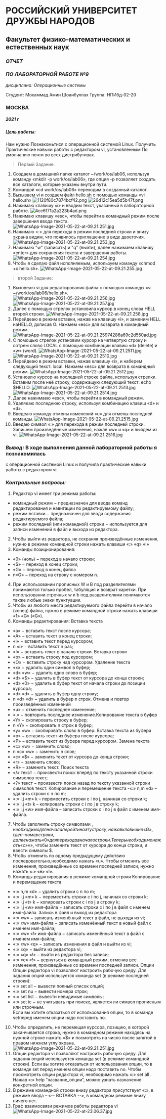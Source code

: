 # РОССИЙСКИЙ УНИВЕРСИТЕТ ДРУЖБЫ НАРОДОВ
## Факультет физико-математических и естественных наук
### *ОТЧЕТ*
### *ПО ЛАБОРАТОРНОЙ РАБОТЕ №9*

*дисциплина: Операционные системы*

Студент: Мохаммад Амин Шоаибуллах
Группа: НПИбд-02-20
### **МОСКВА** 
##### 2021 г

##### Цель работы:
Нам нужно Познакомьтися с операционной системой Linux. Получить Практические навыки работы с редактором vi, установленным
По умолчанию почти во всех дистрибутивах.

> Первый Задание:
1. Создаем в домашней папке каталог ~/work/os/lab06, используя команду
«mkdir -p work/os/lab06», где опция -p позволяет создать все каталоги,
которые указаны внутри пути.
2. Командой «cd work/os/lab06» переходим в созданный каталог.
3. Вызываем vi и создаем файл hello.sh с помощью команды «vi hello.sh»
![1120f80c7874bcf42.png](https://ic.wampi.ru/2021/05/22/1120f80c7874bcf42.png)
![26d12c15ea5d5b47f.png](https://ic.wampi.ru/2021/05/22/26d12c15ea5d5b47f.png)
4. Нажимаю клавишу «i» и вводим текст, указанный в лабораторной работе.
![4ce6f71a2a223b4ad.png](https://ic.wampi.ru/2021/05/22/4ce6f71a2a223b4ad.png)
5. Нажимаю клавишу «esc», чтобы перейти в командный режим после
завершения ввода текста.
![WhatsApp-Image-2021-05-22-at-09.21.251.jpg](https://ic.wampi.ru/2021/05/22/WhatsApp-Image-2021-05-22-at-09.21.251.jpg)
6. Нажимаю <:> для перехода в режим последней строки и внизу экрана
видим, что появилось приглашение в виде двоеточия.
![WhatsApp-Image-2021-05-22-at-09.21.253.jpg](https://ic.wampi.ru/2021/05/22/WhatsApp-Image-2021-05-22-at-09.21.253.jpg)
7. Нажимаю "w"  (записать) и "q" (выйти), далее нажимаем клавишу
«enter» для сохранения текста и завершения работы.
![WhatsApp-Image-2021-05-22-at-09.21.254.jpg](https://ic.wampi.ru/2021/05/22/WhatsApp-Image-2021-05-22-at-09.21.254.jpg)
8. Чтобы я сделаю файл исполняемым, используем команду «chmod +x
hello.sh».
![WhatsApp-Image-2021-05-22-at-09.21.255.jpg](https://ic.wampi.ru/2021/05/22/WhatsApp-Image-2021-05-22-at-09.21.255.jpg)
> второй Задание:
1. Вызовеаю vi для редактирования файла с помощью команды «vi
~/work/os/lab06/hello.sh».
![WhatsApp-Image-2021-05-22-at-09.21.256.jpg](https://ic.wampi.ru/2021/05/22/WhatsApp-Image-2021-05-22-at-09.21.256.jpg)
![WhatsApp-Image-2021-05-22-at-09.21.257.jpg](https://ic.wampi.ru/2021/05/22/WhatsApp-Image-2021-05-22-at-09.21.257.jpg)
2. Далее с помощью стрелок установила курсор в конец слова HELL
второй строки.
![WhatsApp-Image-2021-05-22-at-09.21.258.jpg](https://ic.wampi.ru/2021/05/22/WhatsApp-Image-2021-05-22-at-09.21.258.jpg)
3. Перейдеаю в режим вставки, нажав на клавишу «i», и заменим HELL наHELLO, дописав O. Нажмем «esc» для возврата в командный режим.
![WhatsApp-Image-2021-05-22-at-09.21.25974286a69c2d550ad.jpg](https://ic.wampi.ru/2021/05/22/WhatsApp-Image-2021-05-22-at-09.21.25974286a69c2d550ad.jpg)
4. С помощью стрелок установим курсор на четвертую строку и сотрем
слово LOCAL с помощью комбинации клавиш «d» (delete) и «w» (word).
![WhatsApp-Image-2021-05-22-at-09.21.2511.jpg](https://ic.wampi.ru/2021/05/22/WhatsApp-Image-2021-05-22-at-09.21.2511.jpg)
![WhatsApp-Image-2021-05-22-at-09.21.2510.jpg](https://ic.wampi.ru/2021/05/22/WhatsApp-Image-2021-05-22-at-09.21.2510.jpg)
5. Перейдеаю в режим вставки, нажав клавишу «i», и наберем следующий текст:
local. Нажмем «esc» для возврата в командный режим.
![WhatsApp-Image-2021-05-22-at-09.21.2512.jpg](https://ic.wampi.ru/2021/05/22/WhatsApp-Image-2021-05-22-at-09.21.2512.jpg)
6.  Установлю курсор на последней строке файла, используя стрелки. Вставим
после неё строку, содержащую следующий текст: echo $HELLO.
![WhatsApp-Image-2021-05-22-at-09.21.2513.jpg](https://ic.wampi.ru/2021/05/22/WhatsApp-Image-2021-05-22-at-09.21.2513.jpg)
![WhatsApp-Image-2021-05-22-at-09.21.2514.jpg](https://ic.wampi.ru/2021/05/22/WhatsApp-Image-2021-05-22-at-09.21.2514.jpg)
7. Далее нажимаею «esc», чтобы перейти в командный режим.
8. Удаляеаю последнюю строку, используя комбинацию клавиш «d» и «d».
9. Введеаю команду отмены изменений «u» для отмены последней команды.
![WhatsApp-Image-2021-05-22-at-09.21.2515.jpg](https://ic.wampi.ru/2021/05/22/WhatsApp-Image-2021-05-22-at-09.21.2515.jpg)
10. Введаю символ «:» для перехода в режим последней строки. Запишем
произведённые изменения, нажав «w» и «q» и выйдем из vi.
![WhatsApp-Image-2021-05-22-at-09.21.2516.jpg](https://ic.wampi.ru/2021/05/22/WhatsApp-Image-2021-05-22-at-09.21.2516.jpg)



### *Вывод:*  В ходе выполнения данной лабораторной работы я познакомилась
с операционной системой Linux и получила практические навыки работы
с редактором vi.
### *Контрольные вопросы:*
1. Редактор vi имеет три режима работы:
- командный режим − предназначен для ввода команд редактирования
и навигации по редактируемому файлу;
- режим вставки − предназначен для ввода содержания редактируемого файла;
- режим последней (или командной) строки − используется для записи
изменений в файл и выхода из редактора.
2. Чтобы выйти из редактора, не сохраняя произведённые изменения,
нужно в режиме командной строки нажать клавиши «:» «q» «!»
3. Команды позиционирования:
- «0» (ноль) − переход в начало строки;
- «$» − переход в конец строки;
- «G» − переход в конец файла
-  n«G» − переход на строку с номером n.
4. При использовании прописных W и B под разделителями понимаются
только пробел, табуляция и возврат каретки. При использовании
строчных w и b под разделителями понимаются также любые знаки
пунктуации.
5. Чтобы из любого места редактируемого файла перейти в начало (конец)
файла, нужно в режиме командной строки нажать клавиши «1» «G»
(«G»).
6. Команды редактирования:
Вставка текста
- «а» − вставить текст после курсора;
- «А» − вставить текст в конец строки;
- «i» − вставить текст перед курсором;
- n «i» − вставить текст n раз;
- «I» − вставить текст в начало строки.
Вставка строки
- «о» − вставить строку под курсором;
- «О» − вставить строку над курсором.
Удаление текста
- «x» − удалить один символ в буфер;
- «d» «w» − удалить одно слово в буфер;
- «d» «$» − удалить в буфер текст от курсора до конца строки;
- «d» «0» − удалить в буфер текст от начала строки до позиции курсора;
- «d» «d» − удалить в буфер одну строку;
- n «d» «d» − удалить в буфер n строк.
Отмена и повтор произведённых изменений
- «u» − отменить последнее изменение;
- «.» − повторить последнее изменение.Копирование текста в буфер
- «Y» − скопировать строку в буфер;
- n «Y» − скопировать n строк в буфер;
- «y» «w» − скопировать слово в буфер.
Вставка текста из буфера
- «p» − вставить текст из буфера после курсора;
- «P» − вставить текст из буфера перед курсором.
Замена текста
- «c» «w» − заменить слово;
- n «c» «w» − заменить n слов;
- «c» «$» − заменить текст от курсора до конца строки;
- «r» − заменить слово;
- «R» − заменить текст.
Поиск текста
- «/» текст − произвести поиск вперёд по тексту указанной строки
символов текст;
- «?» текст − произвести поиск назад по тексту указанной строки
символов текст.
Копирование и перемещение текста
-«:» n,m «d» – удалить строки с n по m;
- «:» i,j «m» k – переместить строки с i по j, начиная со строки k;
- «:» i,j «t» k – копировать строки с i по j в строку k;
- «:» i,j «w» имя-файла – записать строки с i по j в файл с именем
имя-файла.
7. Чтобы заполнить строку символами $, необходимо для начала перейти
на эту строку, нажав клавиши n «G», где n – номер строки, далее нажать
«0» для перехода в начало строки. Теперь необходимо нажать «c» «$»,
чтобы заменить текст от курсора до конца строки, и ввести символы $.
8. Чтобы отменить по одному предыдущему действию последовательно,необходимо нажать «u». Чтобы отменить все изменения, произведённые
со времени последней записи, нужно нажать «:» «e» «!».
9. Команды редактирования в режиме командной строки
Копирование и перемещение текста
- «:» n,m «d» − удалить строки с n по m;
-  «:» i,j «m» k − переместить строки с i по j, начиная со строки k;
- «:» i,j «t» k − копировать строки с i по j в строку k;
- «:» i,j «w» имя-файла − записать строки с i по j в файл с именем
имя-файла.
Запись в файл и выход из редактора
- «:» «w» − записать изменённый текст в файл, не выходя из vi;
- «:» «w» имя-файла − записать изменённый текст в новый файл с
именем имя-файла;
- «:» «w» «!» имя-файла − записать изменённый текст в файл с
именем имя-файла;
- «:» «w» «q» − записать изменения в файл и выйти из vi;
- «:» «q» − выйти из редактора vi;
- «:» «q» «!» − выйти из редактора без записи;
- «:» «e» «!» − вернуться в командный режим, отменив все
изменения, произведённые со времени последней записи.
Опции
Опции редактора vi позволяют настроить рабочую среду. Для задания
опций используется команда set (в режиме последней строки):
- «:» set all − вывести полный список опций;
- «:» set nu − вывести номера строк;
- «:» set list − вывести невидимые символы;
- «:» set ic − не учитывать при поиске, является ли символ
прописным или строчным.          
Если вы хотите отказаться от использования опции, то в команде setперед именем опции надо поставить no.
10. Чтобы определить, не перемещая курсора, позицию, в которой
заканчивается строка, нужно в командном режиме находясь на нужной
строке нажать «$» и посмотреть на число после запятой в правом
нижнем углу экрана.
![WhatsApp-Image-2021-05-22-at-09.21.251.jpg](https://ic.wampi.ru/2021/05/22/WhatsApp-Image-2021-05-22-at-09.21.251.jpg)
11. Опции редактора vi позволяют настроить рабочую среду. Для
задания опций используется команда set (в режиме командной строки).
Если вы хотите отказаться от использования опции, то в команде set
перед именем опции надо поставить no.
Чтобы просмотреть опции редактора vi, необходимо нажать «:» set all
. Нажав «:» help “название_опции”, можно узнать
назначение конкретной опции.
12. В режиме командной строки внизу редактора присутствует «:», в
режиме ввода – «-- ВСТАВКА --», в командном режиме внизу ничего
нет.
13.  Граф взаимосвязи режимов работы редактора vi 
![WhatsApp-Image-2021-05-22-at-23.06.37.jpg](https://ic.wampi.ru/2021/05/22/WhatsApp-Image-2021-05-22-at-23.06.37.jpg)
